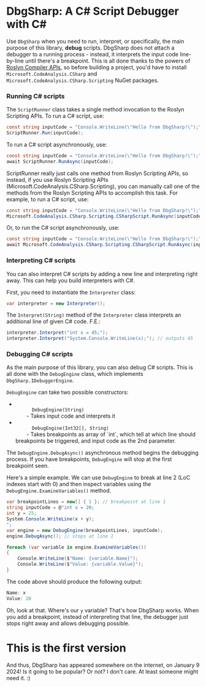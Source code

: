 # DbgSharp: A C# Script Debugger with C#
Use `DbgSharp` when you need to run, interpret, or specifically, the main purpose of this library, **debug** scripts.
DbgSharp does not attach a debugger to a running process - instead, it interprets the input code line-by-line until there's
a breakpoint. This is all done thanks to the powers of [Roslyn Compiler APIs](https://github.com/dotnet/roslyn), so before
building a project, you'd have to install `Microsoft.CodeAnalysis.CSharp` and `Microsoft.CodeAnalysis.CSharp.Scripting` NuGet
packages.

### Running C# scripts

The `ScriptRunner` class takes a single method invocation to the Roslyn Scripting APIs.
To run a C# script, use:
```cs
const string inputCode = "Console.WriteLine(\"Hello from DbgSharp!\");";
ScriptRunner.Run(inputCode);
```
To run a C# script asynchronously, use:
```cs
const string inputCode = "Console.WriteLine(\"Hello from DbgSharp!\");";
await ScriptRunner.RunAsync(inputCode);
```
ScriptRunner really just calls one method from Roslyn Scripting APIs, so instead, if
you use Roslyn Scripting APIs (Microsoft.CodeAnalysis.CSharp.Scripting), you can manually
call one of the methods from the Roslyn Scripting APIs to accomplish this task. For example,
to run a C# script, use:
```cs
const string inputCode = "Console.WriteLine(\"Hello from DbgSharp!\");";
Microsoft.CodeAnalysis.CSharp.Scripting.CSharpScript.RunAsync(inputCode);
```
Or, to run the C# script asynchronously, use:
```cs
const string inputCode = "Console.WriteLine(\"Hello from DbgSharp!\");";
await Microsoft.CodeAnalysis.CSharp.Scripting.CSharpScript.RunAsync(inputCode);
```

### Interpreting C# scripts
You can also interpret C# scripts by adding a new line and interpreting right away.
This can help you build interpreters with C#.

First, you need to instantiate the `Interpreter` class:
```cs
var interpreter = new Interpreter();
```

The `Interpret(String)` method of the `Interpreter` class interprets an additional
line of given C# code. F.E.:
```cs
interpreter.Interpret("int x = 45;");
interpreter.Interpret("System.Console.WriteLine(x);"); // outputs 45
```

### Debugging C# scripts
As the main purpose of this library, you can also debug C# scripts.
This is all done with the `DebugEngine` class, which implements `DbgSharp.IDebuggerEngine`.

`DebugEngine` can take two possible constructors:
<ul>
  <li>
    <code>
      DebugEngine(String)
    </code>
    - Takes input code and interprets it
  </li>
  <li>
    <code>
      DebugEngine(Int32[], String)
    </code>
    - Takes breakpoints as array of `int`, which tell at
    which line should breakpoints be triggered, and input
    code as the 2nd parameter.
  </li>
</ul>

The `DebugEngine.DebugAsync()` asynchronous method begins the debugging process. If
you have breakpoints, `DebugEngine` will stop at the first breakpoint seen.

Here's a simple example. We can use `DebugEngine` to break at line 2 (LoC indexes start with 0)
and then inspect variables using the `DebugEngine.ExamineVariables()` method.

```cs
var breakpointLines = new[] { 1 }; // breakpoint at line 1
string inputCode = @"int x = 20;
int y = 25;
System.Console.WriteLine(x + y);
";
var engine = new DebugEngine(breakpointLines, inputCode);
engine.DebugAsync(); // stops at line 1

foreach (var variable in engine.ExamineVariables())
{
    Console.WriteLine($"Name: {variable.Name}");
    Console.WriteLine($"Value: {variable.Value}");
}
```
The code above should produce the following output:
```cs
Name: x
Value: 20
```
Oh, look at that. Where's our `y` variable?
That's how DbgSharp works. When you add a breakpoint, instead of interpreting
that line, the debugger just stops right away and allows debugging possible.

# This is the first version
And thus, DbgSharp has appeared somewhere on the internet, on January 9 2024!
Is it going to be popular? Or not? I don't care. At least someone might need it. :)
